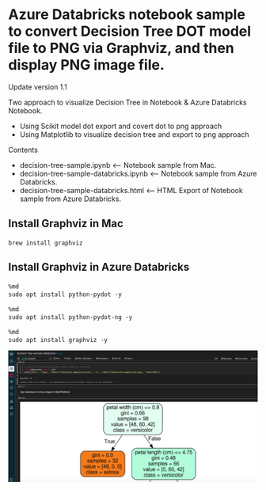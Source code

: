# Azure Databricks notebook sample to convert Decision Tree DOT model file to PNG via Graphviz, and then display PNG image file.

Update version 1.1

Two approach to visualize Decision Tree in Notebook & Azure Databricks Notebook.
* Using Scikit model dot export and covert dot to png approach
* Using Matplotlib to visualize decision tree and export to png approach

Contents
* decision-tree-sample.ipynb <-- Notebook sample from Mac.
* decision-tree-sample-databricks.ipynb <-- Notebook sample from Azure Databricks.
* decision-tree-sample-databricks.html <-- HTML Export of Notebook sample from Azure Databricks.

## Install Graphviz in Mac
```shell
brew install graphviz
```

## Install Graphviz in Azure Databricks
```shell
%md
sudo apt install python-pydot -y
```

```shell
%md
sudo apt install python-pydot-ng -y
```

```shell
%md
sudo apt install graphviz -y
```

![alt text](https://github.com/easonlai/decision-tree-sample/blob/main/git-images/git-image-1.png)


